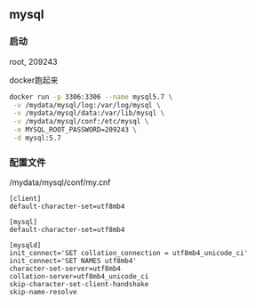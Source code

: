 

## mysql

### 启动

root, 209243

docker跑起来

```bash
docker run -p 3306:3306 --name mysql5.7 \
 -v /mydata/mysql/log:/var/log/mysql \
 -v /mydata/mysql/data:/var/lib/mysql \
 -v /mydata/mysql/conf:/etc/mysql \
 -e MYSQL_ROOT_PASSWORD=209243 \
 -d mysql:5.7
```

### 配置文件

/mydata/mysql/conf/my.cnf

```mysql
[client]
default-character-set=utf8mb4

[mysql]
default-character-set=utf8mb4

[mysqld]
init_connect='SET collation_connection = utf8mb4_unicode_ci'
init_connect='SET NAMES utf8mb4'
character-set-server=utf8mb4
collation-server=utf8mb4_unicode_ci
skip-character-set-client-handshake
skip-name-resolve

```

